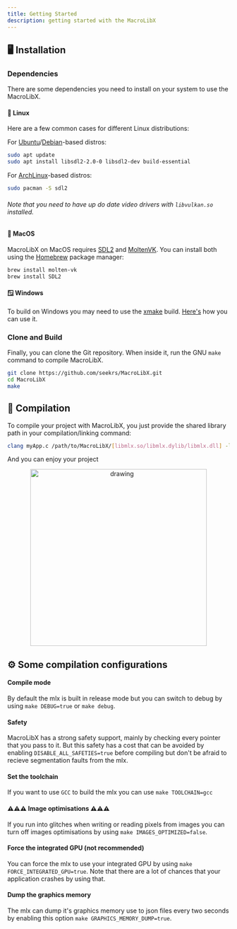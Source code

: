 ```yaml
---
title: Getting Started
description: getting started with the MacroLibX
---
```


## 🖥️ Installation

### Dependencies
There are some dependencies you need to install on your system to use the MacroLibX.

#### 🐧 Linux
Here are a few common cases for different Linux distributions:

For [Ubuntu](https://ubuntu.com)/[Debian](https://www.youtube.com/watch?v=dQw4w9WgXcQ)-based distros:
```bash
sudo apt update
sudo apt install libsdl2-2.0-0 libsdl2-dev build-essential
```

For [ArchLinux](https://archlinux.org)-based distros:
```bash
sudo pacman -S sdl2
```

###### Note that you need to have up do date video drivers with `libvulkan.so` installed.

#### 🍎 MacOS
MacroLibX on MacOS requires [SDL2](https://www.libsdl.org/) and [MoltenVK](https://github.com/KhronosGroup/MoltenVK). You can install both using the [Homebrew](https://brew.sh) package manager:
```sh
brew install molten-vk
brew install SDL2
```

#### 🪟 Windows
To build on Windows you may need to use the [xmake](https://xmake.io) build. [Here's](/guides/xmake) how you can use it.

### Clone and Build
Finally, you can clone the Git repository. When inside it, run the GNU `make` command to compile MacroLibX. 
```bash
git clone https://github.com/seekrs/MacroLibX.git
cd MacroLibX
make
```

## 🔨 Compilation
To compile your project with MacroLibX, you just provide the shared library path in your compilation/linking command:

```sh
clang myApp.c /path/to/MacroLibX/[libmlx.so/libmlx.dylib/libmlx.dll] -lSDL2
```

And you can enjoy your project

<p align="center">
    <img src="/screenshot_test.png" alt="drawing" width="400"/>
</p>

## ⚙️ Some compilation configurations

#### Compile mode
By default the mlx is built in release mode but you can switch to debug by using `make DEBUG=true` or `make debug`.

#### Safety
MacroLibX has a strong safety support, mainly by checking every pointer that you pass to it. But this safety has a cost that can be avoided by enabling `DISABLE_ALL_SAFETIES=true` before compiling but don't be afraid to recieve segmentation faults from the mlx.

#### Set the toolchain
If you want to use `GCC` to build the mlx you can use `make TOOLCHAIN=gcc`

#### ⚠️⚠️⚠️ Image optimisations ⚠️⚠️⚠️
If you run into glitches when writing or reading pixels from images you can turn off images optimisations by using `make IMAGES_OPTIMIZED=false`.

#### Force the integrated GPU (not recommended)
You can force the mlx to use your integrated GPU by using `make FORCE_INTEGRATED_GPU=true`. Note that there are a lot of chances that your application crashes by using that.

#### Dump the graphics memory
The mlx can dump it's graphics memory use to json files every two seconds by enabling this option `make GRAPHICS_MEMORY_DUMP=true`.
